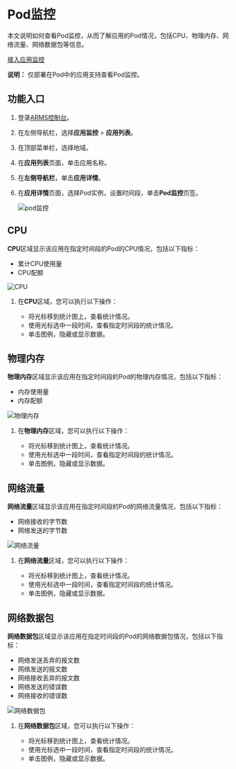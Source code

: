 # Pod监控

本文说明如何查看Pod监控，从而了解应用的Pod情况，包括CPU、物理内存、网络流量、网络数据包等信息。

[接入应用监控](/intl.zh-CN/应用监控/接入应用监控/应用监控接入概述.md)

**说明：** 仅部署在Pod中的应用支持查看Pod监控。

## 功能入口

1.  登录[ARMS控制台](https://arms-ap-southeast-1.console.aliyun.com/#/home)。

2.  在左侧导航栏，选择**应用监控** \> **应用列表**。

3.  在顶部菜单栏，选择地域。

4.  在**应用列表**页面，单击应用名称。

5.  在**左侧导航栏**，单击**应用详情**。

6.  在**应用详情**页面，选择Pod实例，设置时间段，单击**Pod监控**页签。

    ![pod监控](https://static-aliyun-doc.oss-accelerate.aliyuncs.com/assets/img/zh-CN/2080191161/p236424.png)


## CPU

**CPU**区域显示该应用在指定时间段的Pod的CPU情况，包括以下指标：

-   累计CPU使用量
-   CPU配额

![CPU](https://static-aliyun-doc.oss-accelerate.aliyuncs.com/assets/img/zh-CN/2080191161/p236432.png)

1.  在**CPU**区域，您可以执行以下操作：

    -   将光标移到统计图上，查看统计情况。
    -   使用光标选中一段时间，查看指定时间段的统计情况。
    -   单击图例，隐藏或显示数据。

## 物理内存

**物理内存**区域显示该应用在指定时间段的Pod的物理内存情况，包括以下指标：

-   内存使用量
-   内存配额

![物理内存](https://static-aliyun-doc.oss-accelerate.aliyuncs.com/assets/img/zh-CN/2080191161/p236434.png)

1.  在**物理内存**区域，您可以执行以下操作：

    -   将光标移到统计图上，查看统计情况。
    -   使用光标选中一段时间，查看指定时间段的统计情况。
    -   单击图例，隐藏或显示数据。

## 网络流量

**网络流量**区域显示该应用在指定时间段的Pod的网络流量情况，包括以下指标：

-   网络接收的字节数
-   网络发送的字节数

![网络流量](https://static-aliyun-doc.oss-accelerate.aliyuncs.com/assets/img/zh-CN/2080191161/p236437.png)

1.  在**网络流量**区域，您可以执行以下操作：

    -   将光标移到统计图上，查看统计情况。
    -   使用光标选中一段时间，查看指定时间段的统计情况。
    -   单击图例，隐藏或显示数据。

## 网络数据包

**网络数据包**区域显示该应用在指定时间段的Pod的网络数据包情况，包括以下指标：

-   网络发送丢弃的报文数
-   网络发送的报文数
-   网络接收丢弃的报文数
-   网络发送的错误数
-   网络接收的错误数

![网络数据包](https://static-aliyun-doc.oss-accelerate.aliyuncs.com/assets/img/zh-CN/3080191161/p236441.png)

1.  在**网络数据包**区域，您可以执行以下操作：

    -   将光标移到统计图上，查看统计情况。
    -   使用光标选中一段时间，查看指定时间段的统计情况。
    -   单击图例，隐藏或显示数据。

